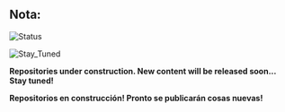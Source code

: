 ## Nota:

<!--
**olherreragz/olherreragz** is a _special_ repository because its `README.md` (this file) appears on your GitHub profile.

-->

![Status](https://img.shields.io/badge/Profile-Under_Construction-yellow?style=flat-square)

![Stay_Tuned](https://img.shields.io/badge/Stay_Tuned-Updates_coming_soon-green?style=flat-square)

**Repositories under construction. New content will be released soon... Stay tuned!**

**Repositorios en construcción! Pronto se publicarán cosas nuevas!**


